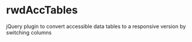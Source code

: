 rwdAccTables
============

jQuery plugin to convert accessible data tables to a responsive version by switching columns
